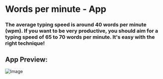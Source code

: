 # Words per minute - App
### The average typing speed is around 40 words per minute (wpm). If you want to be very productive, you should aim for a typing speed of 65 to 70 words per minute. It's easy with the right technique!

## App Preview:
![Image](https://s10.gifyu.com/images/Animationf7c84b81234f2e62.gif)
